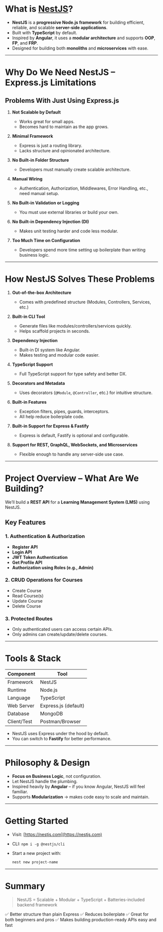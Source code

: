 # What is [NestJS](https://nestjs.com/)?

* **NestJS** is a **progressive Node.js framework** for building efficient, reliable, and scalable **server-side applications**.
* Built with **TypeScript** by default.
* Inspired by **Angular**, it uses a **modular architecture** and supports **OOP**, **FP**, and **FRP**.
* Designed for building both **monoliths** and **microservices** with ease.

---

# Why Do We Need NestJS – Express.js Limitations

## Problems With Just Using Express.js

1. **Not Scalable by Default**

   * Works great for small apps.
   * Becomes hard to maintain as the app grows.

2. **Minimal Framework**

   * Express is just a routing library.
   * Lacks structure and opinionated architecture.

3. **No Built-in Folder Structure**

   * Developers must manually create scalable architecture.

4. **Manual Wiring**

   * Authentication, Authorization, Middlewares, Error Handling, etc., need manual setup.

5. **No Built-in Validation or Logging**

   * You must use external libraries or build your own.

6. **No Built-in Dependency Injection (DI)**

   * Makes unit testing harder and code less modular.

7. **Too Much Time on Configuration**

   * Developers spend more time setting up boilerplate than writing business logic.

---

# How NestJS Solves These Problems

1. **Out-of-the-box Architecture**

   * Comes with predefined structure (Modules, Controllers, Services, etc.)

2. **Built-in CLI Tool**

   * Generate files like modules/controllers/services quickly.
   * Helps scaffold projects in seconds.

3. **Dependency Injection**

   * Built-in DI system like Angular.
   * Makes testing and modular code easier.

4. **TypeScript Support**

   * Full TypeScript support for type safety and better DX.

5. **Decorators and Metadata**

   * Uses decorators (`@Module`, `@Controller`, etc.) for intuitive structure.

6. **Built-in Features**

   * Exception filters, pipes, guards, interceptors.
   * All help reduce boilerplate code.

7. **Built-in Support for Express & Fastify**

   * Express is default, Fastify is optional and configurable.

8. **Support for REST, GraphQL, WebSockets, and Microservices**

   * Flexible enough to handle any server-side use case.

---

# Project Overview – What Are We Building?

We’ll build a **REST API** for a **Learning Management System (LMS)** using NestJS.

## Key Features

### 1. **Authentication & Authorization**

* **Register API**
* **Login API**
* **JWT Token Authentication**
* **Get Profile API**
* **Authorization using Roles (e.g., Admin)**

### 2. **CRUD Operations for Courses**

* Create Course
* Read Course(s)
* Update Course
* Delete Course

### 3. **Protected Routes**

* Only authenticated users can access certain APIs.
* Only admins can create/update/delete courses.

---

# Tools & Stack

| Component   | Tool                 |
| ----------- | -------------------- |
| Framework   | NestJS               |
| Runtime     | Node.js              |
| Language    | TypeScript           |
| Web Server  | Express.js (default) |
| Database    | MongoDB              |
| Client/Test | Postman/Browser      |

* NestJS uses Express under the hood by default.
* You can switch to **Fastify** for better performance.

---

# Philosophy & Design

* **Focus on Business Logic**, not configuration.
* Let NestJS handle the plumbing.
* Inspired heavily by **Angular** – if you know Angular, NestJS will feel familiar.
* Supports **Modularization** → makes code easy to scale and maintain.

---

# Getting Started

* Visit: [https://nestjs.com](https://nestjs.com)
* CLI: `npm i -g @nestjs/cli`
* Start a new project with:

  ```bash
  nest new project-name
  ```

---

# Summary

> NestJS = Scalable + Modular + TypeScript + Batteries-included backend framework

✅ Better structure than plain Express
✅ Reduces boilerplate
✅ Great for both beginners and pros
✅ Makes building production-ready APIs easy and fast

